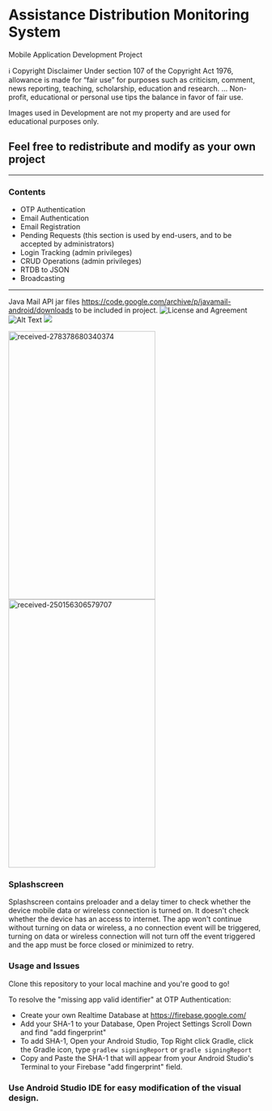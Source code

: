# Assistance Distribution Monitoring System
Mobile Application Development Project

:information_source: Copyright Disclaimer Under section 107 of the Copyright Act 1976, allowance is made for “fair use” for purposes such as criticism, comment, news reporting, teaching, scholarship, education and research. ... Non-profit, educational or personal use tips the balance in favor of fair use.

Images used in Development are not my property and are used for educational purposes only.

## Feel free to redistribute and modify as your own project

<hr/>

### Contents
- OTP Authentication
- Email Authentication
- Email Registration
- Pending Requests (this section is used by end-users, and to be accepted by administrators)
- Login Tracking (admin privileges)
- CRUD Operations (admin privileges)
- RTDB to JSON
- Broadcasting

<hr/>


Java Mail API jar files https://code.google.com/archive/p/javamail-android/downloads to be included in project.
![License and Agreement](https://media.giphy.com/media/rTwv6pfKWo7fFE2P8L/giphy.gif) ![Alt Text](https://media.giphy.com/media/jODqcBqgZtBSevDRNR/giphy.gif) ![](https://media.giphy.com/media/Jp8lAR2EAS449d9Fk7/giphy.gif)


<p>
  <img src="https://i.ibb.co/Yh3VvfX/received-278378680340374.webp" alt="received-278378680340374" width="290" height="530">
  <img src="https://i.ibb.co/3fmKK6k/received-250156306579707.webp" alt="received-250156306579707" width="290" height="530">
</p>

### Splashscreen
Splashscreen contains preloader and a delay timer to check whether the device mobile data or wireless connection is turned on.
It doesn't check whether the device has an access to internet. The app won't continue without turning on data or wireless, a no connection event will be triggered, turning on data or wireless connection will not turn off the event triggered and the app must be force closed or minimized to retry.

### Usage and Issues
Clone this repository to your local machine and you're good to go!

To resolve the "missing app valid identifier" at OTP Authentication:
- Create your own Realtime Database at https://firebase.google.com/
- Add your SHA-1 to your Database, Open Project Settings Scroll Down and find "add fingerprint"
- To add SHA-1, Open your Android Studio, Top Right click Gradle, click the Gradle icon, type `gradlew signingReport` or `gradle signingReport`
- Copy and Paste the SHA-1 that will appear from your Android Studio's Terminal to your Firebase "add fingerprint" field.

### Use Android Studio IDE for easy modification of the visual design.
